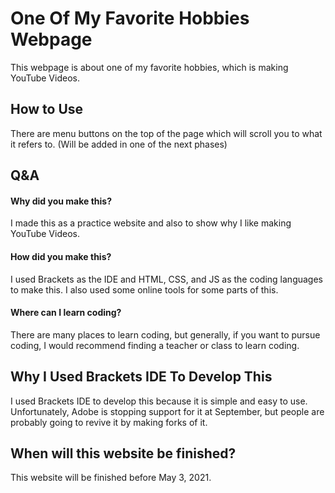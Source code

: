 # One Of My Favorite Hobbies Webpage
This webpage is about one of my favorite hobbies, which is making YouTube Videos.
## How to Use
There are menu buttons on the top of the page which will scroll you to what it refers to. (Will be added in one of the next phases)
## Q&A
#### Why did you make this?
I made this as a practice website and also to show why I like making YouTube Videos.
#### How did you make this?
I used Brackets as the IDE and HTML, CSS, and JS as the coding languages to make this. I also used some online tools for some parts of this.
#### Where can I learn coding?
There are many places to learn coding, but generally, if you want to pursue coding, I would recommend finding a teacher or class to learn coding.
## Why I Used Brackets IDE To Develop This
I used Brackets IDE to develop this because it is simple and easy to use. Unfortunately, Adobe is stopping support for it at September, but people are probably going to revive it by making forks of it.
## When will this website be finished?
This website will be finished before May 3, 2021.
